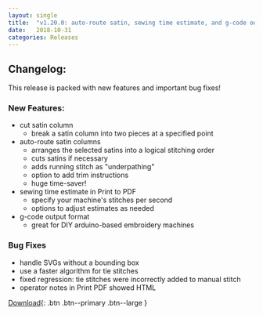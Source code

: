 ```yaml
---
layout: single
title:  "v1.20.0: auto-route satin, sewing time estimate, and g-code output"
date:   2018-10-31
categories: Releases
---
```

## Changelog:

This release is packed with new features and important bug fixes!

### New Features:
  * cut satin column
    * break a satin column into two pieces at a specified point
  * auto-route satin columns
    * arranges the selected satins into a logical stitching order
    * cuts satins if necessary
    * adds running stitch as "underpathing"
    * option to add trim instructions
    * huge time-saver!
  * sewing time estimate in Print to PDF
    * specify your machine's stitches per second
    * options to adjust estimates as needed
  * g-code output format
    * great for DIY arduino-based embroidery machines

### Bug Fixes
  * handle SVGs without a bounding box
  * use a faster algorithm for tie stitches
  * fixed regression: tie stitches were incorrectly added to manual stitch
  * operator notes in Print PDF showed HTML

[Download](https://github.com/inkstitch/inkstitch/releases/tag/v1.20.0){: .btn .btn--primary .btn--large }
